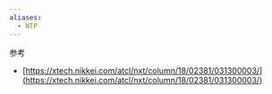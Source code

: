 ```yaml
---
aliases:
  - NTP
---
```


参考
- [https://xtech.nikkei.com/atcl/nxt/column/18/02381/031300003/](https://xtech.nikkei.com/atcl/nxt/column/18/02381/031300003/)
